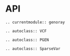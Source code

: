 # API

```{eval-rst}
.. currentmodule:: genoray

.. autoclass:: VCF

.. autoclass:: PGEN

.. autoclass:: SparseVar
```